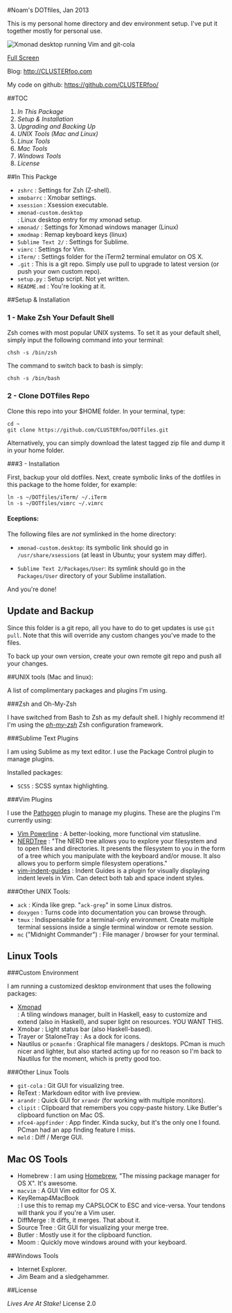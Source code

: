 #Noam's DOTfiles, Jan 2013

This is my personal home directory and dev environment setup. I've put it 
together mostly for personal use. 

![Xmonad desktop running Vim and git-cola](http://i.imgur.com/5nE0V.png?1)


[Full Screen](http://clusterfoo.com/wp-content/uploads/2013/01/Screenshot-from-2013-01-11-235146.png)


Blog: <http://CLUSTERfoo.com>

My code on github: <https://github.com/CLUSTERfoo/>

##TOC

1. *In This Package*
2. *Setup & Installation*
3. *Upgrading and Backing Up*
4. *UNIX Tools (Mac and Linux)*
5. *Linux Tools*
6. *Mac Tools*
7. *Windows Tools*
8. *License*



##In This Packge

* `zshrc`       :    Settings for Zsh (Z-shell).
* `xmobarrc`    :    Xmobar settings.
* `xsession`    :    Xsession executable.
* `xmonad-custom.desktop`   
                :    Linux desktop entry for my xmonad setup.
* `xmonad/`     :    Settings for Xmonad windows manager (Linux)   
* `xmodmap`     :    Remap keyboard keys (linux)
* `Sublime Text 2/` :
                     Settings for Sublime.
* `vimrc`       :    Settings for Vim. 
* `iTerm/`      :    Settings folder for the iTerm2 terminal emulator on
                     OS X.
* `.git`        :    This is a git repo. Simply  use pull to upgrade to 
                     latest version (or push your own custom repo).
* `setup.py`    :    Setup script. Not yet written. 
* `README.md`   :    You're looking at it.







##Setup & Installation

### 1 - Make Zsh Your Default Shell

Zsh comes with most popular UNIX systems. To set it as your default shell,
simply input the following command into your terminal:

    chsh -s /bin/zsh

The command to switch back to bash is simply:

    chsh -s /bin/bash


### 2 - Clone DOTfiles Repo ##

Clone this repo into your $HOME folder. In your terminal, type:

    cd ~
    git clone https://github.com/CLUSTERfoo/DOTfiles.git

Alternatively, you can simply download the latest tagged zip file and dump it in
your home folder.


###3 - Installation

First, backup your old dotfiles. Next, create symbolic
links of the dotfiles in this package to the home folder, for example:

    ln -s ~/DOTfiles/iTerm/ ~/.iTerm
    ln -s ~/DOTfiles/vimrc ~/.vimrc

#### Eceptions:

The following files are *not* symlinked in the home directory: 

* `xmonad-custom.desktop`: its symbolic link should go in 
`/usr/share/xsessions` (at least in Ubuntu; your system may differ). 

* `Sublime Text 2/Packages/User`: its symlink should go in the `Packages/User`
directory of your Sublime installation. 

And you're done!

## Update and Backup

Since this folder is a git repo, all you have to do to get updates is use `git
pull`. Note that this will override any custom changes you've made to the files.

To back up your own version, create your own remote git repo and push
all your changes.

##UNIX tools (Mac and linux):

A list of complimentary packages and plugins I'm using.

###Zsh and Oh-My-Zsh

I have switched from Bash to Zsh as my default shell. I highly recommend it! 
I'm using the [*oh-my-zsh*](https://github.com/robbyrussell/oh-my-zsh) Zsh 
configuration framework.

###Sublime Text Plugins

I am using Sublime as my text editor. I use the Package Control plugin to manage
plugins.

Installed packages:

* `SCSS`        :   SCSS syntax highlighting. 

###Vim Plugins

I use the [Pathogen](https://github.com/tpope/vim-pathogen) 
plugin to manage my plugins. These are the plugins I'm currently using:

* [Vim Powerline](https://github.com/Lokaltog/vim-powerline)
                :    A better-looking, more functional vim statusline.
* [NERDTree](https://github.com/scrooloose/nerdtree)
                :   "The NERD tree allows you to explore your filesystem and  
                    to open files and directories. It presents the filesystem to you in the form of a tree which you manipulate with the 
                    keyboard and/or mouse. It also allows you to perform simple 
                    filesystem operations."
* [vim-indent-guides](https://github.com/nathanaelkane/vim-indent-guides)
                :    Indent Guides is a plugin for visually displaying indent 
                     levels in Vim. Can detect both tab and space indent styles.

###Other UNIX Tools:

* `ack`         :    Kinda like grep. "`ack-grep`" in some Linux distros.
* `doxygen`     :    Turns code into documentation you can browse through.
* `tmux`        :    Indispensable for a terminal-only environment. Create multiple
                     terminal sessions inside a single terminal window or remote
                     session.
* `mc` ("Midnight Commander")
                :    File manager / browser for your terminal.


## Linux Tools

###Custom Environment

I am running a customized desktop environment that uses the following packages:

* [Xmonad](http://xmonad.org/)        
                :     A tiling windows manager, built in Haskell, easy to customize
                      and extend (also in Haskell), and super light on resources. 
                      YOU WANT THIS.
* Xmobar        :     Light status bar (also Haskell-based). 
* Trayer or StaloneTray
                :     As a dock for icons. 
* Nautilus or `pcmanfm`
                :     Graphical file managers / desktops. PCman is much nicer and 
                      lighter, but also started acting up for no reason so I'm 
                      back to Nautilus for the moment, which is pretty good too.

###Other Linux Tools

* `git-cola`    :    Git GUI for visualizing tree.
* ReText        :    Markdown editor with live preview.  
* `arandr`      :    Quick GUI for `xrandr` (for working with multiple monitors).
* `clipit`      :    Clipboard that remembers you copy-paste history. 
                     Like Butler's clipboard function on Mac OS.
* `xfce4-appfinder` 
                :    App finder. Kinda sucky, but it's the only one I found.
                     PCman had an app finding feature I miss. 
* `meld`	     :    Diff / Merge GUI.

## Mac OS Tools

* Homebrew      :    I am using [Homebrew](http://mxcl.github.com/homebrew/), "The 
                     missing package manager for OS X". It's awesome.
* `macvim`      :    A GUI Vim editor for OS X.
* KeyRemap4MacBook    
                :    I use this to remap my CAPSLOCK to ESC and vice-versa.
                     Your tendons will thank you if you're a Vim user.
* DiffMerge     :    It diffs, it merges. That about it.
* Source Tree   :    Git GUI for visualizing your merge tree.
* Butler        :    Mostly use it for the clipboard function. 
* Moom          :    Quickly move windows around with your keyboard.

##Windows Tools

* Internet Explorer.
* Jim Beam and a sledgehammer.

##License

*Lives Are At Stake!* License 2.0
